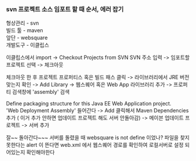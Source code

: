 ### svn 프로젝트 소스 임포트 할 때 순서, 에러 잡기

형상관리 - svn <br>
빌드 툴 - maven <br>
앞단 - websquare <br>
개발도구 - 이클립스


이클립스에서 import -> Checkout Projects from SVN
SVN 주소 입력 -> 임포트할 프로젝트 선택 -> 체크아웃


체크아웃 한 후 프로젝트 프로퍼티스 혹은 빌드 패스 클릭 -> 라이브러리에서 JRE 버전 맞는지 확인 -> Add Library -> 웹스퀘어 혹은 Web App 라이브러리 추가 -> 프로퍼티 검색창에 'assembly' 검색


Define packaging structure for this Java EE Web Application project. <br>
'Web Deployment Assembly' 들어간다 -> Add 클릭해서 Maven Dependencies 추가 ( 이거 추가 안하면 업데이트 프로젝트 해도 서버 안돌아감) -> 메이븐 업데이트 프로젝트 -> 서버 추가 


잘~~ 돌아간다~~~
서버를 돌렸을 때 websquare is not define 이었나? 파일을 찾지 못한다는 alert 이 뜬다면 web.xml 에서 웹스퀘어 경로를 확인하여 로컬서버로 설정 되어있는지 확인해야한다
